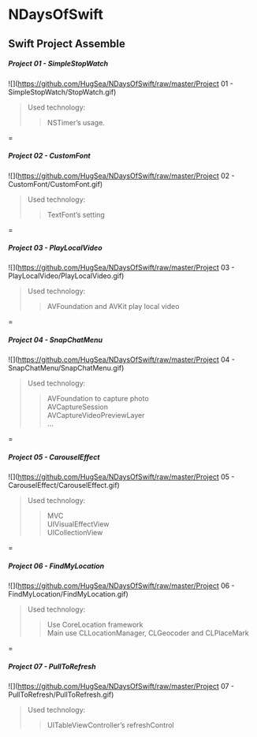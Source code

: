 # NDaysOfSwift
## Swift Project Assemble 

##### Project 01 - SimpleStopWatch<br>
![](https://github.com/HugSea/NDaysOfSwift/raw/master/Project 01 - SimpleStopWatch/StopWatch.gif)<br>
>Used technology:
>>NSTimer’s usage.

=
##### Project 02 - CustomFont
![](https://github.com/HugSea/NDaysOfSwift/raw/master/Project 02 - CustomFont/CustomFont.gif)<br>
>Used technology:
>>TextFont’s setting

=
##### Project 03 - PlayLocalVideo
![](https://github.com/HugSea/NDaysOfSwift/raw/master/Project 03 - PlayLocalVideo/PlayLocalVideo.gif)<br>
>Used technology:
>>AVFoundation and AVKit play local video

=
##### Project 04 - SnapChatMenu
![](https://github.com/HugSea/NDaysOfSwift/raw/master/Project 04 - SnapChatMenu/SnapChatMenu.gif)<br>
>Used technology:
>>AVFoundation to capture photo<br>
>>AVCaptureSession<br>
>>AVCaptureVideoPreviewLayer<br>
>>...

=
##### Project 05 - CarouselEffect
![](https://github.com/HugSea/NDaysOfSwift/raw/master/Project 05 - CarouselEffect/CarouselEffect.gif)<br>
>Used technology:
>>MVC<br>
>>UIVisualEffectView<br>
>>UICollectionView

=
##### Project 06 - FindMyLocation
![](https://github.com/HugSea/NDaysOfSwift/raw/master/Project 06 - FindMyLocation/FindMyLocation.gif)<br>
>Used technology:
>>Use CoreLocation framework<br>
>>Main use CLLocationManager, CLGeocoder and CLPlaceMark

=
##### Project 07 - PullToRefresh
![](https://github.com/HugSea/NDaysOfSwift/raw/master/Project 07 - PullToRefresh/PullToRefresh.gif)<br>
>Used technology:
>>UITableViewController’s refreshControl
